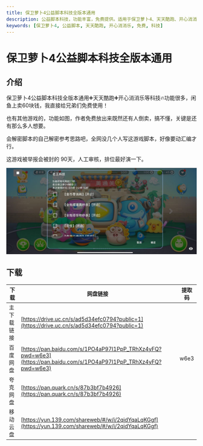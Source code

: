 ```yaml
---
title: 保卫萝卜4公益脚本科技全版本通用
description: 公益脚本科技，功能丰富，免费提供。适用于保卫萝卜4、天天酷跑、开心消消乐等。
keywords: [保卫萝卜4, 公益脚本, 天天酷跑, 开心消消乐, 免费, 科技]
---
```


# 保卫萝卜4公益脚本科技全版本通用

## 介绍
保卫萝卜4公益脚本科技全版本通用➕天天酷跑➕开心消消乐等科技🔥功能很多，闲鱼上卖60块钱，我直接给兄弟们免费使用！

也有其他游戏的，功能如图，作者免费放出来既然还有人倒卖，搞不懂，关键是还有那么多人想要。

会解密脚本的自己解密参考思路吧，全网没几个人写这游戏脚本，好像要动汇编才行。

这游戏被举报会被封的 90天，人工审核，排位最好演一下。

![保卫萝卜4公益脚本科技全版本通用](image.png)

## 下载
| 下载 | 网盘链接 | 提取码 |
| ---- | -------- | ------ |
| 主下载链接 | [https://drive.uc.cn/s/ad5d34efc0794?public=1](https://drive.uc.cn/s/ad5d34efc0794?public=1) | |
| 百度网盘 | [https://pan.baidu.com/s/1PO4aP97I1PpP_TRhXz4yFQ?pwd=w6e3](https://pan.baidu.com/s/1PO4aP97I1PpP_TRhXz4yFQ?pwd=w6e3) | w6e3 |
| 夸克网盘 | [https://pan.quark.cn/s/87b3bf7b4926](https://pan.quark.cn/s/87b3bf7b4926) | |
| 移动云盘 | [https://yun.139.com/shareweb/#/w/i/2qidYqaLqKGgf](https://yun.139.com/shareweb/#/w/i/2qidYqaLqKGgf) | |
